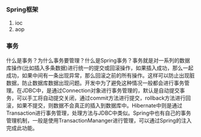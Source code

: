 ### Spring框架
  1. ioc
  2. aop
### 事务
  什么是事务？为什么事务要管理？什么是Spring事务？事务就是对一系列的数据库操作(比如插入多条数据)进行统一的提交或回滚操作，如果插入成功，那么一起成功，如果中间有一条出现异常，那么回滚之前的所有操作。这样可以防止出现脏数据，防止数据库数据出现问题。开发中为了避免这种情况一般都会进行事务管理。在JDBC中，是通过Connection对象进行事务管理的，默认是自动提交事务，可以手工将自动提交关闭，通过commit方法进行提交，rollback方法进行回滚，如果不提交，则数据不会真正的插入到数据库中。Hibernate中则是通过Transaction进行事务管理，处理方法与JDBC中类似。Spring中也有自己的事务管理机制，一般是使用TransactionMananger进行管理，可以通过Spring的注入完成此功能。
